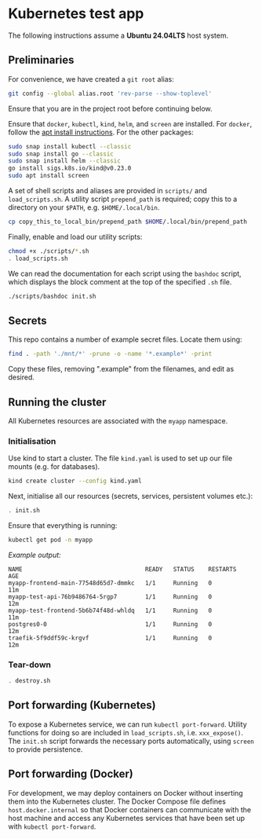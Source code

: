 # Kubernetes test app

The following instructions assume a **Ubuntu 24.04LTS** host system.

## Preliminaries

For convenience, we have created a `git root` alias:
```bash
git config --global alias.root 'rev-parse --show-toplevel'
```
Ensure that you are in the project root before continuing below.

Ensure that `docker`, `kubectl`, `kind`, `helm`, and `screen` are installed. For `docker`, follow the [apt install instructions](https://docs.docker.com/engine/install/ubuntu/). For the other packages:
```bash
sudo snap install kubectl --classic
sudo snap install go --classic
sudo snap install helm --classic
go install sigs.k8s.io/kind@v0.23.0
sudo apt install screen
```

A set of shell scripts and aliases are provided in `scripts/` and `load_scripts.sh`. A utility script `prepend_path` is required; copy this to a directory on your `$PATH`, e.g. `$HOME/.local/bin`.
```bash
cp copy_this_to_local_bin/prepend_path $HOME/.local/bin/prepend_path
```

Finally, enable and load our utility scripts:
```bash
chmod +x ./scripts/*.sh
. load_scripts.sh
```

We can read the documentation for each script using the `bashdoc` script, which displays the block comment at the top of the specified `.sh` file.

```bash
./scripts/bashdoc init.sh
```

## Secrets

This repo contains a number of example secret files. Locate them using:
```bash
find . -path './mnt/*' -prune -o -name '*.example*' -print
```

Copy these files, removing ".example" from the filenames, and edit as desired.

## Running the cluster

All Kubernetes resources are associated with the `myapp` namespace.

### Initialisation

Use kind to start a cluster.  The file `kind.yaml` is used to set up our file mounts (e.g. for databases).
```bash
kind create cluster --config kind.yaml
```

Next, initialise all our resources (secrets, services, persistent volumes etc.):
```bash
. init.sh
```

Ensure that everything is running:
```bash
kubectl get pod -n myapp
```

*Example output:*
```
NAME                                   READY   STATUS    RESTARTS   AGE
myapp-frontend-main-77548d65d7-dmmkc   1/1     Running   0          11m
myapp-test-api-76b9486764-5rgp7        1/1     Running   0          12m
myapp-test-frontend-5b6b74f48d-whldq   1/1     Running   0          11m
postgres0-0                            1/1     Running   0          12m
traefik-5f9ddf59c-krgvf                1/1     Running   0          12m
```

### Tear-down
```bash
. destroy.sh
```

## Port forwarding (Kubernetes)

To expose a Kubernetes service, we can run `kubectl port-forward`. Utility functions for doing so are included in `load_scripts.sh`, i.e. `xxx_expose()`.  The `init.sh` script forwards the necessary ports automatically, using `screen` to provide persistence.

## Port forwarding (Docker)

For development, we may deploy containers on Docker without inserting them into the Kubernetes cluster. The Docker Compose file defines `host.docker.internal` so that Docker containers can communicate with the host machine and access any Kubernetes services that have been set up with `kubectl port-forward`.
